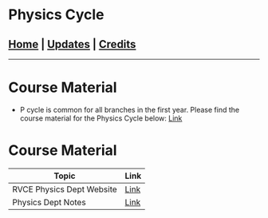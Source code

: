 # Physics Cycle

## [Home](../main/index.md) | [Updates](../main/updates.md) | [Credits](../main/credits.md)

---

# Course Material

- P cycle is common for all branches in the first year.
  Please find the course material for the Physics Cycle below:
  [Link](https://drive.google.com/drive/folders/1zWimgh62ND2MWNGqiaH9iGqh9dbCnjdr?usp=sharing)

# Course Material

| Topic                | Link                                                     |
| -------------------- | -------------------------------------------------------- |
| RVCE Physics Dept Website | [Link](https://physicsrvce.wordpress.com)                |
| Physics Dept  Notes        | [Link](https://physicsrvce.wordpress.com/physics-notes/) |
